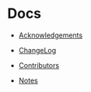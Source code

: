# Docs

- [Acknowledgements](ACKNOWLEDGEMENTS.md)
- [ChangeLog](CHANGELOG.md)
- [Contributors](CONTRIBUTORS.md)

- [Notes](NOTES.md)
